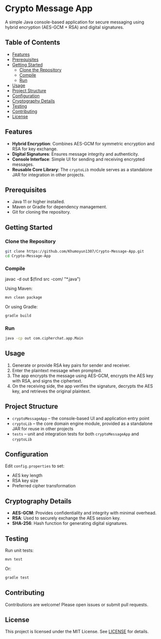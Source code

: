 # Crypto Message App

A simple Java console-based application for secure messaging using hybrid encryption (AES-GCM + RSA) and digital signatures.

## Table of Contents

- [Features](#features)
- [Prerequisites](#prerequisites)
- [Getting Started](#getting-started)
  - [Clone the Repository](#clone-the-repository)
  - [Compile](#compile)
  - [Run](#run)
- [Usage](#usage)
- [Project Structure](#project-structure)
- [Configuration](#configuration)
- [Cryptography Details](#cryptography-details)
- [Testing](#testing)
- [Contributing](#contributing)
- [License](#license)

## Features

- **Hybrid Encryption**: Combines AES-GCM for symmetric encryption and RSA for key exchange.
- **Digital Signatures**: Ensures message integrity and authenticity.
- **Console Interface**: Simple UI for sending and receiving encrypted messages.
- **Reusable Core Library**: The `cryptoLib` module serves as a standalone JAR for integration in other projects.

## Prerequisites

- Java 11 or higher installed.
- Maven or Gradle for dependency management.
- Git for cloning the repository.

## Getting Started

### Clone the Repository

```bash
git clone https://github.com/Khumoyun1307/Crypto-Message-App.git
cd Crypto-Message-App
```

### Compile

javac -d out $(find src -com/ "*.java")

Using Maven:

```bash
mvn clean package
```

Or using Gradle:

```bash
gradle build
```

### Run

```bash
java -cp out com.cipherchat.app.Main
```

## Usage

1. Generate or provide RSA key pairs for sender and receiver.
2. Enter the plaintext message when prompted.
3. The app encrypts the message using AES-GCM, encrypts the AES key with RSA, and signs the ciphertext.
4. On the receiving side, the app verifies the signature, decrypts the AES key, and retrieves the original plaintext.

## Project Structure

- `cryptoMessageApp` – the console-based UI and application entry point
- `cryptoLib` – the core domain engine module, provided as a standalone JAR for reuse in other projects
- `tests` – unit and integration tests for both `cryptoMessageApp` and `cryptoLib`

## Configuration

Edit `config.properties` to set:
- AES key length
- RSA key size
- Preferred cipher transformation

## Cryptography Details

- **AES-GCM**: Provides confidentiality and integrity with minimal overhead.
- **RSA**: Used to securely exchange the AES session key.
- **SHA-256**: Hash function for generating digital signatures.

## Testing

Run unit tests:

```bash
mvn test
```

Or:

```bash
gradle test
```

## Contributing

Contributions are welcome! Please open issues or submit pull requests.

## License

This project is licensed under the MIT License. See [LICENSE](LICENSE) for details.
